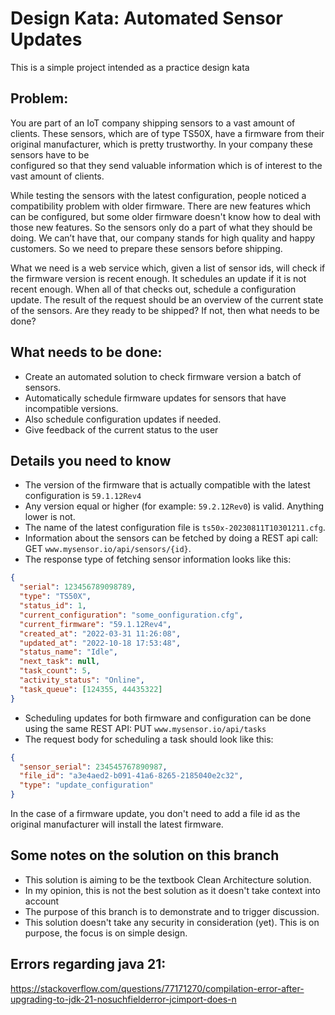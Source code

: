 # Design Kata: Automated Sensor Updates
This is a simple project intended as a practice design kata

## Problem:
You are part of an IoT company shipping sensors to a vast amount of clients. These sensors, which are of type TS50X, 
have a firmware from their original manufacturer, which is pretty trustworthy. In your company these sensors have to be  
configured so that they send valuable information which is of interest to the vast amount of clients.

While testing the sensors with the latest configuration, people noticed a compatibility problem with older firmware. There 
are new features which can be configured, but some older firmware doesn't know how to deal with those new features. 
So the sensors only do a part of what they should be doing. We can’t have that, our company stands for high quality and 
happy customers. So we need to prepare these sensors before shipping. 

What we need is a web service which, given a list of sensor ids, will check if the firmware version is recent enough. It 
schedules an update if it is not recent enough. When all of that checks out, schedule a configuration update. The result
of the request should be an overview of the current state of the sensors. Are they ready to be shipped? If not, then what
needs to be done?

## What needs to be done: 

- Create an automated solution to check firmware version a batch of sensors.
- Automatically schedule firmware updates for sensors that have incompatible versions.
- Also schedule configuration updates if needed. 
- Give feedback of the current status to the user 

## Details you need to know 

- The version of the firmware that is actually compatible with the latest configuration is `59.1.12Rev4`
- Any version equal or higher (for example: `59.2.12Rev0`) is valid. Anything lower is not.
- The name of the latest configuration file is `ts50x-20230811T10301211.cfg`. 
- Information about the sensors can be fetched by doing a REST api call: GET `www.mysensor.io/api/sensors/{id}`. 
- The response type of fetching sensor information looks like this:
```json
{
  "serial": 123456789098789,
  "type": "TS50X",
  "status_id": 1,
  "current_configuration": "some_oonfiguration.cfg",
  "current_firmware": "59.1.12Rev4",
  "created_at": "2022-03-31 11:26:08",
  "updated_at": "2022-10-18 17:53:48",
  "status_name": "Idle",
  "next_task": null,
  "task_count": 5,
  "activity_status": "Online",
  "task_queue": [124355, 44435322] 
}
```
- Scheduling updates for both firmware and configuration can be done using the same REST API: PUT `www.mysensor.io/api/tasks`
- The request body for scheduling a task should look like this: 
```json
{
  "sensor_serial": 234545767890987,
  "file_id": "a3e4aed2-b091-41a6-8265-2185040e2c32",
  "type": "update_configuration"
}
```
In the case of a firmware update, you don't need to add a file id as the original manufacturer will install the latest firmware. 



## Some notes on the solution on this branch

- This solution is aiming to be the textbook Clean Architecture solution.
- In my opinion, this is not the best solution as it doesn't take context into account
- The purpose of this branch is to demonstrate and to trigger discussion. 
- This solution doesn't take any security in consideration (yet). This is on purpose, the focus is on simple design. 

## Errors regarding java 21: 

https://stackoverflow.com/questions/77171270/compilation-error-after-upgrading-to-jdk-21-nosuchfielderror-jcimport-does-n